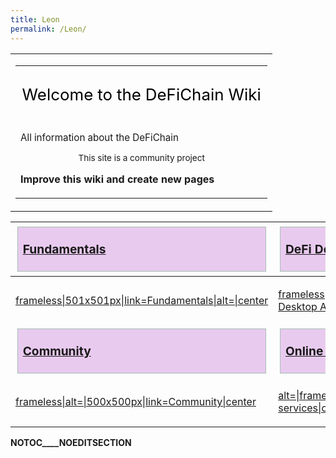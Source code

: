 ```yaml
---
title: Leon
permalink: /Leon/
---
```


<table>
<tbody>
<tr class="odd">
<td><table>
<tbody>
<tr class="odd">
<td><div style="font-size:162%; border:none; margin:0; padding:.1em; color:#000;">
<p>Welcome to the DeFiChain Wiki</p>
</div>
<div style="top:+0.2em; font-size:95%;">
<p>All information about the DeFiChain</p>
</div>
<div id="articlecount" style="width:100%; text-align:center; font-size:85%;">
<p>This site is a community project</p>
</div>
<p><strong>Improve this wiki and create new pages</strong></p></td>
</tr>
</tbody>
</table></td>
</tr>
</tbody>
</table>

<table>
<thead>
<tr class="header">
<th><h2 style="margin:3px; background:#e9caef; font-size:120%; font-weight:bold; border:1px solid #a3bfb1; text-align:left; color:#000; padding:0.2em 0.4em;">
<p><a href="/Fundamentals" title="wikilink">Fundamentals</a></p>
</h2></th>
<th><h2 style="margin:3px; background:#e9caef; font-size:120%; font-weight:bold; border:1px solid #a3bfb1; text-align:left; color:#000; padding:0.2em 0.4em;">
<p><a href="/DeFi_Desktop_App" title="wikilink">DeFi Desktop App</a></p>
</h2></th>
</tr>
</thead>
<tbody>
<tr class="odd">
<td><p><a href="/File:Bildschirmfoto_2021-03-12_um_16.31.35.png"
title="wikilink">frameless|501x501px|link=Fundamentals|alt=|center</a></p></td>
<td><p><a href="/File:Bildschirmfoto_2021-03-12_um_16.26.51.png"
title="wikilink">frameless|637x637px|link=DeFi Desktop
App|alt=|center</a></p></td>
</tr>
<tr class="even">
<td><h2 style="margin:3px; background:#e9caef; font-size:120%; font-weight:bold; border:1px solid #a3bfb1; text-align:left; color:#000; padding:0.2em 0.4em;">
<p><a href="/Online_services" title="wikilink">Community</a></p>
</h2></td>
<td><h2 style="margin:3px; background:#e9caef; font-size:120%; font-weight:bold; border:1px solid #a3bfb1; text-align:left; color:#000; padding:0.2em 0.4em;">
<p><a href="/Online_services" title="wikilink">Online services</a></p>
</h2></td>
</tr>
<tr class="odd">
<td><p><a href="/File:Photo_2021-03-10_12-10-03.jpg"
title="wikilink">frameless|alt=|500x500px|link=Community|center</a></p></td>
<td><p><a href="/File:Bildschirmfoto_2021-03-12_um_16.19.31.png"
title="wikilink">alt=|frameless|661x661px|link=Online
services|center</a></p></td>
</tr>
</tbody>
</table>

__NOTOC____NOEDITSECTION__